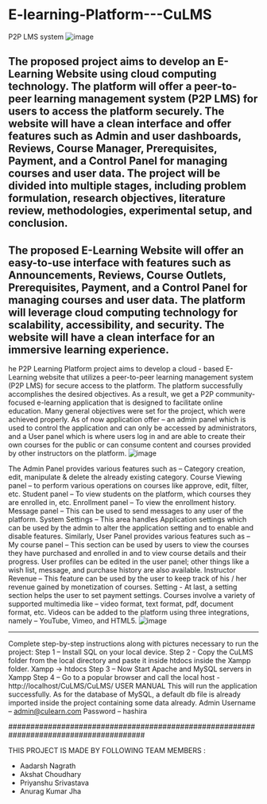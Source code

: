 # E-learning-Platform---CuLMS
P2P LMS system
![image](https://github.com/Coder-aadarsh/E-learning-Platform-CuLMS/assets/92307537/76d60fb0-29c1-43b3-b012-51642b5e162e)

The proposed project aims to develop an E-Learning Website 
using cloud computing technology. The platform will offer a 
peer-to-peer learning management system (P2P LMS) for 
users to access the platform securely. The website will have a 
clean interface and offer features such as Admin and user 
dashboards, Reviews, Course Manager, Prerequisites, 
Payment, and a Control Panel for managing courses and user 
data. The project will be divided into multiple stages, including 
problem formulation, research objectives, literature review, 
methodologies, experimental setup, and conclusion.
---------------------------------------------------------------------------------------------
The proposed E-Learning Website will offer an easy-to-use 
interface with features such as Announcements, Reviews, 
Course Outlets, Prerequisites, Payment, and a Control Panel for 
managing courses and user data. The platform will leverage 
cloud computing technology for scalability, accessibility, and 
security. The website will have a clean interface for an 
immersive learning experience.
---------------------------------------------------------------------------------------------

he P2P Learning Platform project aims to develop a cloud - based E-Learning website that utilizes a peer-to-peer learning 
management system (P2P LMS) for secure access to the 
platform. The platform successfully accomplishes the desired 
objectives.
As a result, we get a P2P community-focused e-learning 
application that is designed to facilitate online education. Many 
general objectives were set for the project, which were achieved 
properly. As of now application offer – an admin panel which 
is used to control the application and can only be accessed by 
administrators, and a User panel which is where users log in 
and are able to create their own courses for the public or can 
consume content and courses provided by other instructors on 
the platform.
![image](https://github.com/Coder-aadarsh/E-learning-Platform-CuLMS/assets/92307537/cd21e83d-cb4d-45bd-a15a-4ee1edfa1f26)

The Admin Panel provides various features such as –
Category creation, edit, manipulate & delete the already 
existing category.
Course Viewing panel – to perform various operations on 
courses like approve, edit, filter, etc.
Student panel – To view students on the platform, which 
courses they are enrolled in, etc.
Enrollment panel – To view the enrollment history.
Message panel – This can be used to send messages to any user 
of the platform.
System Settings – This area handles Application settings which 
can be used by the admin to alter the application setting and to 
enable and disable features. 
Similarly, User Panel provides various features such as –
My course panel – This section can be used by users to view 
the courses they have purchased and enrolled in and to view 
course details and their progress.
User profiles can be edited in the user panel; other things like a 
wish list, message, and purchase history are also available.
Instructor Revenue – This feature can be used by the user to 
keep track of his / her revenue gained by monetization of 
courses.
Setting - At last, a setting section helps the user to set payment 
settings.
Courses involve a variety of supported multimedia like – video 
format, text format, pdf, document format, etc.
Videos can be added to the platform using three integrations, 
namely – YouTube, Vimeo, and HTML5.
![image](https://github.com/Coder-aadarsh/E-learning-Platform-CuLMS/assets/92307537/b72afca2-565b-4708-9088-463772f14641)

---------------------------------------------------------------------------------------
Complete step-by-step instructions along with pictures necessary to run the project: 
Step 1 – Install SQL on your local device.
Step 2 - Copy the CuLMS folder from the local directory and paste it inside htdocs inside the 
Xampp folder.
Xampp → htdocs
Step 3 – Now Start Apache and MySQL servers in Xampp
Step 4 – Go to a popular browser and call the local host -
http://localhost/CuLMS/CuLMS/
USER MANUAL
This will run the application successfully.
As for the database of MySQL, a default db file is already imported inside the project containing 
some data already.
Admin Username – admin@culearn.com
Password – hashira

#######################################################################################

THIS PROJECT IS MADE BY FOLLOWING TEAM MEMBERS :
- Aadarsh Nagrath
- Akshat Choudhary
- Priyanshu Srivastava
- Anurag Kumar Jha
